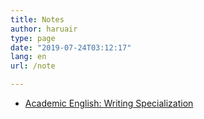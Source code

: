 ```yaml
---
title: Notes
author: haruair
type: page
date: "2019-07-24T03:12:17"
lang: en
url: /note

---
```


- [Academic English: Writing Specialization](/note/english-writing)
